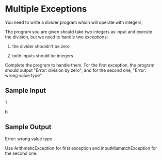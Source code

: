 # Multiple Exceptions

You need to write a divider program which will operate with integers,

The program you are given should take two integers as input and execute the division, but we need to handle two exceptions:

1. the divider shouldn't be zero

2. both inputs should be integers.

Complete the program to handle them. For the first exception, the program should output "Еrror: division by zero"; and for the second one, "Error: wrong value type".

## Sample Input

1

b

## Sample Output

Error: wrong value type

Use ArithmeticException for first exception and InputMismatchException for the second one.

